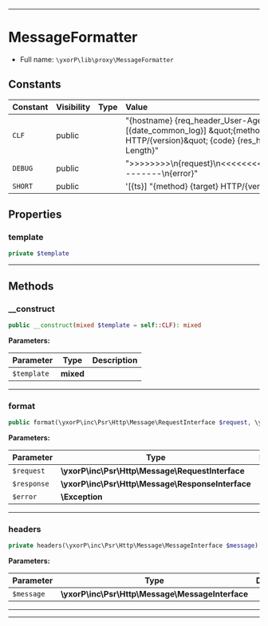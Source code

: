 ***

# MessageFormatter





* Full name: `\yxorP\lib\proxy\MessageFormatter`


## Constants

| Constant | Visibility | Type | Value |
|:---------|:-----------|:-----|:------|
|`CLF`|public| |&quot;{hostname} {req_header_User-Agent} - [{date_common_log}] \&quot;{method} {target} HTTP/{version}\&quot; {code} {res_header_Content-Length}&quot;|
|`DEBUG`|public| |&quot;&gt;&gt;&gt;&gt;&gt;&gt;&gt;&gt;\n{request}\n&lt;&lt;&lt;&lt;&lt;&lt;&lt;&lt;\n{response}\n--------\n{error}&quot;|
|`SHORT`|public| |&#039;[{ts}] &quot;{method} {target} HTTP/{version}&quot; {code}&#039;|

## Properties


### template



```php
private $template
```






***

## Methods


### __construct



```php
public __construct(mixed $template = self::CLF): mixed
```








**Parameters:**

| Parameter | Type | Description |
|-----------|------|-------------|
| `$template` | **mixed** |  |




***

### format



```php
public format(\yxorP\inc\Psr\Http\Message\RequestInterface $request, \yxorP\inc\Psr\Http\Message\ResponseInterface $response = null, \Exception $error = null): mixed
```








**Parameters:**

| Parameter | Type | Description |
|-----------|------|-------------|
| `$request` | **\yxorP\inc\Psr\Http\Message\RequestInterface** |  |
| `$response` | **\yxorP\inc\Psr\Http\Message\ResponseInterface** |  |
| `$error` | **\Exception** |  |




***

### headers



```php
private headers(\yxorP\inc\Psr\Http\Message\MessageInterface $message): mixed
```








**Parameters:**

| Parameter | Type | Description |
|-----------|------|-------------|
| `$message` | **\yxorP\inc\Psr\Http\Message\MessageInterface** |  |




***


***

